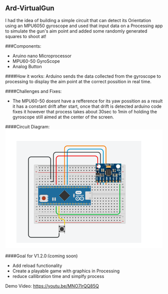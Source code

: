 ## Ard-VirtualGun
I had the idea of building a simple circuit that can detect its Orientation using an MPU6050 gyroscope and used that input data on a Processing app to simulate the gun's aim point and added some randomly generated squares to shoot at!

###Components:
- Aruino nano Microprocessor
- MPU60-50 GyroScope
- Analog Button

####How it works:
Arduino sends the data collected from the gyroscope to processing to display the aim point at the correct possition in real time.

####Challenges and Fixes:
- The MPU60-50 doesnt have a refference for its yaw possition as a result it has a constant drift after start, once that drift is detected arduino code fixes it however that process takes about 30sec to 1min of holding the gyroscope still aimed at the center of the screen.

####Circuit Diagram:
![Circuit Diagram](https://github.com/karimjawhar5/Ard-VirtualGun/blob/main/Circuit%20Diagram.png?raw=true)

####Goal for V1.2.0:(coming soon)
- Add reload functionality
- Create a playable game with graphics in Processing
- reduce callibration time and simplfy process


Demo Video: https://youtu.be/MNO7IrQQ85Q
